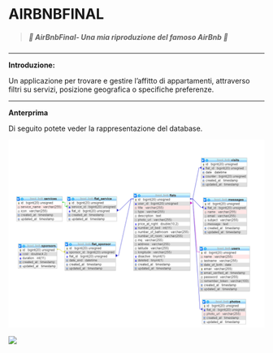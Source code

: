 #   AIRBNBFINAL



> 

>

> ##### *:open_file_folder:   AirBnbFinal- Una mia riproduzione del famoso AirBnb  :open_file_folder:*

>

> 

---



****Introduzione:**** 

Un applicazione per trovare e gestire l’affitto di appartamenti, attraverso filtri su servizi, posizione geografica o specifiche preferenze.


---

**Anterprima**

Di seguito potete veder la rappresentazione del database.

![](public/img/db.png)

![](public/img/airBnbGif.gif)